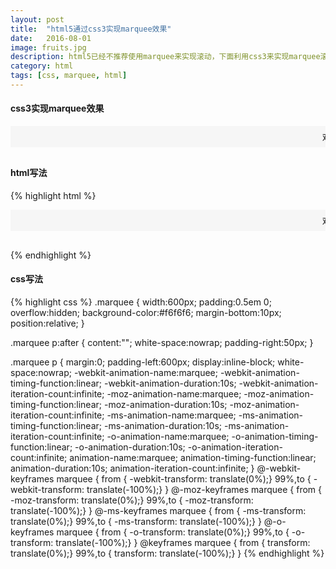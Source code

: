 ```yaml
---
layout: post
title:  "html5通过css3实现marquee效果"
date:   2016-08-01
image: fruits.jpg
description: html5已经不推荐使用marquee来实现滚动，下面利用css3来实现marquee滚动效果
category: html
tags: [css, marquee, html]
---
```


#### css3实现marquee效果
<style>
.marquee {
  width: 100%;
  padding: 0.5em 0;
  margin: 0 auto;
  overflow: hidden;
  background-color: #f6f6f6;
  margin-bottom: 30px;
  position: relative;
  text-align: left;
}

.marquee p:after {
  content: "";
  white-space: nowrap;
  padding-right: 50px;
}

.marquee p {
  margin: 0;
  padding-left: 100%;
  display: inline-block;
  white-space: nowrap;
  -webkit-animation-name: marquee;
  -webkit-animation-timing-function: linear;
  -webkit-animation-duration: 10s;
  -webkit-animation-iteration-count: infinite;
  -moz-animation-name: marquee;
  -moz-animation-timing-function: linear;
  -moz-animation-duration: 10s;
  -moz-animation-iteration-count: infinite;
  -ms-animation-name: marquee;
  -ms-animation-timing-function: linear;
  -ms-animation-duration: 10s;
  -ms-animation-iteration-count: infinite;
  -o-animation-name: marquee;
  -o-animation-timing-function: linear;
  -o-animation-duration: 10s;
  -o-animation-iteration-count: infinite;
  animation-name: marquee;
  animation-timing-function: linear;
  animation-duration: 10s;
  animation-iteration-count: infinite;
  text-align: left;
}

@-webkit-keyframes marquee {
  from {
    -webkit-transform: translate(0);
  }

  to {
    -webkit-transform: translate(-150%);
  }
}

@-moz-keyframes marquee {
  from {
    -moz-transform: translate(0);
  }

  to {
    -moz-transform: translate(-150%);
  }
}

@-ms-keyframes marquee {
  from {
    -ms-transform: translate(0);
  }

  to {  
    -ms-transform: translate(-150%);
  }
}

@-o-keyframes marquee {
  from {
    -o-transform: translate(0);
  }

  to {
    -o-transform: translate(-150%);
  }
}

@keyframes marquee {
  from {
    transform: translate(0);
  }

  to {
    transform: translate(-150%);
  }
}
</style>
<div class="marquee">
<p>欢迎来到App Hack.</p>
</div>


#### html写法
{% highlight html %}
<div class="marquee">
<p>欢迎来到App Hack.</p>
</div>
{% endhighlight %}


#### css写法
{% highlight css %}
.marquee {
  width:600px;
  padding:0.5em 0;
  overflow:hidden;
  background-color:#f6f6f6;
  margin-bottom:10px;
  position:relative;
}

.marquee p:after {
  content:"";
  white-space:nowrap;
  padding-right:50px;
}

.marquee p {
  margin:0;
  padding-left:600px;
  display:inline-block;
  white-space:nowrap;
  -webkit-animation-name:marquee;
  -webkit-animation-timing-function:linear;
  -webkit-animation-duration:10s;
  -webkit-animation-iteration-count:infinite;
  -moz-animation-name:marquee;
  -moz-animation-timing-function:linear;
  -moz-animation-duration:10s;
  -moz-animation-iteration-count:infinite;
  -ms-animation-name:marquee;
  -ms-animation-timing-function:linear;
  -ms-animation-duration:10s;
  -ms-animation-iteration-count:infinite;
  -o-animation-name:marquee;
  -o-animation-timing-function:linear;
  -o-animation-duration:10s;
  -o-animation-iteration-count:infinite;
  animation-name:marquee;
  animation-timing-function:linear;
  animation-duration:10s;
  animation-iteration-count:infinite;
}
@-webkit-keyframes marquee {
  from   { -webkit-transform: translate(0%);}
  99%,to { -webkit-transform: translate(-100%);}
}
@-moz-keyframes marquee {
  from   { -moz-transform: translate(0%);}
  99%,to { -moz-transform: translate(-100%);}
}
@-ms-keyframes marquee {
  from   { -ms-transform: translate(0%);}
  99%,to { -ms-transform: translate(-100%);}
}
@-o-keyframes marquee {
  from   { -o-transform: translate(0%);}
  99%,to { -o-transform: translate(-100%);}
}
@keyframes marquee {
  from   { transform: translate(0%);}
  99%,to { transform: translate(-100%);}
}
{% endhighlight %}

